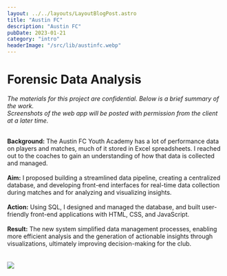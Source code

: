 ```yaml
---
layout: ../../layouts/LayoutBlogPost.astro
title: "Austin FC"
description: "Austin FC"
pubDate: 2023-01-21
category: "intro"
headerImage: "/src/lib/austinfc.webp"
---
```


# Forensic Data Analysis

_The materials for this project are confidential. Below is a brief summary of the work._
<br>_Screenshots of the web app will be posted with permission from the client at a later time._
<br><br>

**Background:** The Austin FC Youth Academy has a lot of performance data on players and matches, much of it stored in Excel spreadsheets. I reached out to the coaches to gain an understanding of how that data is collected and managed.
<br><br>
**Aim:**  I proposed building a streamlined data pipeline, creating a centralized database, and developing front-end interfaces for real-time data collection during matches and for analyzing and visualizing insights.
<br><br>
**Action:** Using SQL, I designed and managed the database, and built user-friendly front-end applications with HTML, CSS, and JavaScript.
<br><br>
**Result:** The new system simplified data management processes, enabling more efficient analysis and the generation of actionable insights through visualizations, ultimately improving decision-making for the club.
<br><br><br>
<img src="../../src/lib/austinfcgraphs.png">
<br><br>